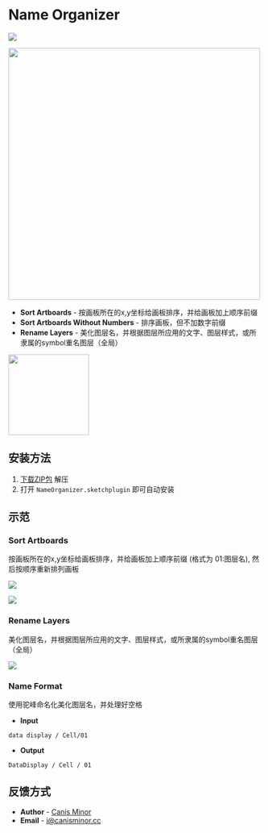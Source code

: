# Name Organizer

![](https://badges.sketchpacks.com/plugins/cm.sketch.nameorganizer/version.svg)

<img src="https://o4j4l4n7h.qnssl.com/2017-08-03-cover.png" width="500">

- **Sort Artboards** - 按画板所在的x,y坐标给画板排序，并给画板加上顺序前缀
- **Sort Artboards Without Numbers** - 排序画板，但不加数字前缀
- **Rename Layers** - 美化图层名，并根据图层所应用的文字、图层样式，或所隶属的symbol重名图层（全局）

<a href="http://bit.ly/SketchRunnerWebsite">
  <img src="http://sketchrunner.com/img/badge_white.png" width="160">
</a>

## 安装方法

1. [下载ZIP包](https://github.com/canisminor1990/sketch-name-organizer/archive/master.zip) 解压
2. 打开 `NameOrganizer.sketchplugin` 即可自动安装

## 示范

### Sort Artboards

按画板所在的x,y坐标给画板排序，并给画板加上顺序前缀 (格式为 01:图层名),
然后按顺序重新排列画板

![](https://o4j4l4n7h.qnssl.com/2017-08-03-a_1.png)

![](https://o4j4l4n7h.qnssl.com/2017-08-03-a_2.png)


### Rename Layers

美化图层名，并根据图层所应用的文字、图层样式，或所隶属的symbol重名图层（全局）

![](https://o4j4l4n7h.qnssl.com/2017-08-03-a_3.png)

### Name Format

使用驼峰命名化美化图层名，并处理好空格

- **Input**
```
data display / Cell/01
```
- **Output**
```
DataDisplay / Cell / 01
```

## 反馈方式
- **Author** - [Canis Minor](https://github.com/canisminor1990)
- **Email** - <i@canisminor.cc>
